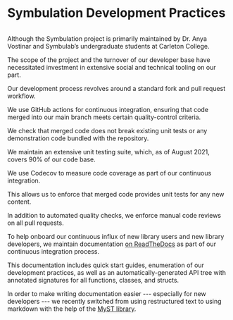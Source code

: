 # Symbulation Development Practices
 
 
```{contents}
```
 
Although the Symbulation project is primarily maintained by Dr. Anya Vostinar and Symbulab’s undergraduate students at Carleton College.
 
The scope of the project and the turnover of our developer base have necessitated investment in extensive social and technical tooling on our part.
 
Our development process revolves around a standard fork and pull request workflow.
 
We use GitHub actions for continuous integration, ensuring that code merged into our main branch meets certain quality-control criteria.
 
We check that merged code does not break existing unit tests or any demonstration code bundled with the repository.
 
We maintain an extensive unit testing suite, which, as of August 2021, covers 90% of our code base.
 
We use Codecov to measure code coverage as part of our continuous integration.
 
This allows us to enforce that merged code provides unit tests for any new content.
 
In addition to automated quality checks, we enforce manual code reviews on all pull requests.
 
To help onboard our continuous influx of new library users and new library developers, we maintain documentation [on ReadTheDocs](https://symbulation.readthedocs.io/en/latest/) as part of our continuous integration process.

This documentation includes quick start guides, enumeration of our development practices, as well as an automatically-generated API tree with annotated signatures for all functions, classes, and structs.

In order to make writing documentation easier --- especially for new developers --- we recently switched from using restructured text to using markdown with the help of the [MyST library](https://myst-parser.readthedocs.io/en/latest/).


